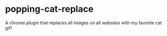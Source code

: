 # popping-cat-replace
A chrome plugin that replaces all images on all websites with my favorite cat gif!
